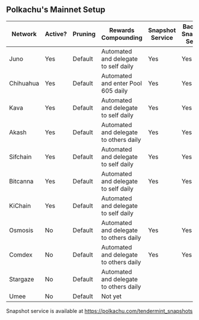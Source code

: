 ## Polkachu's Mainnet Setup

| Network   | Active? | Pruning | Rewards Compounding                    | Snapshot Service | Backup / Snapshot Server | PRC Server |
| --------- | ------- | ------- | -------------------------------------- | ---------------- | ------------------------ | ---------- |
| Juno      | Yes     | Default | Automated and delegate to self daily   | Yes              | Yes (0)                  |            |
| Chihuahua | Yes     | Default | Automated and enter Pool 605 daily     | Yes              | Yes (1)                  |            |
| Kava      | Yes     | Default | Automated and delegate to self daily   | Yes              | Yes (2)                  |            |
| Akash     | Yes     | Default | Automated and delegate to others daily | Yes              | Yes (3)                  |            |
| Sifchain  | Yes     | Default | Automated and delegate to self daily   | Yes              | Yes (4)                  |            |
| Bitcanna  | Yes     | Default | Automated and delegate to self daily   | Yes              | Yes (5)                  |            |
| KiChain   | Yes     | Default | Automated and delegate to self daily   |                  |                          |            |
| Osmosis   | No      | Default | Automated and delegate to others daily | Yes              | Yes (6)                  |            |
| Comdex    | No      | Default | Automated and delegate to others daily | Yes              | Yes (7)                  |            |
| Stargaze  | No      | Default | Automated and delegate to others daily |                  |                          |            |
| Umee      | No      | Default | Not yet                                |                  |                          |            |

Snapshot service is available at https://polkachu.com/tendermint_snapshots
